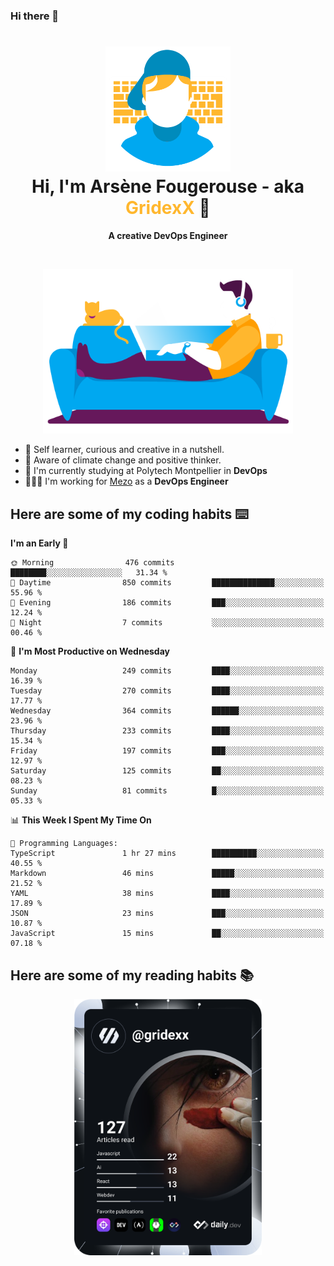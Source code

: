 ### Hi there 👋

<!--
**GridexX/gridexx** is a ✨ _special_ ✨ repository because its `README.md` (this file) appears on your GitHub profile.

Here are some ideas to get you started:

- 🔭 I’m currently working on ...
- 🌱 I’m currently learning ...
- 👯 I’m looking to collaborate on ...
- 🤔 I’m looking for help with ...
- 💬 Ask me about ...
- 📫 How to reach me: ...
- 😄 Pronouns: ...
- ⚡ Fun fact: ...
-->


<!-- Header -->
<h1 align="center">
  <img src="./images/user_profile.png" width="200">
  <br>
  Hi, I'm Arsène Fougerouse - aka <span style="color:#ffb72e">GridexX</span> 👋
</h1>


<p align="center">
  <b>A creative DevOps Engineer </b>
</p>
<br/>
<p align="center">
  <img src="./images/man_couch.png" width="400">
</p>

- 🎨 Self learner, curious and creative in a nutshell. 
- 🌱 Aware of climate change and positive thinker.
- 📕 I'm currently studying at Polytech Montpellier in **DevOps**
- 👨🏻‍💻 I'm working for [Mezo](https://meso-lr.umontpellier.fr/) as a **DevOps Engineer**


## Here are some of my coding habits ⌨️

<!-- Add a section about tech and Ops stack
  Like this one : https://github.com/Xanthus58#-tech-stack
-->
<!--START_SECTION:waka-->
**I'm an Early 🐤** 

```text
🌞 Morning                476 commits         ████████░░░░░░░░░░░░░░░░░   31.34 % 
🌆 Daytime                850 commits         ██████████████░░░░░░░░░░░   55.96 % 
🌃 Evening                186 commits         ███░░░░░░░░░░░░░░░░░░░░░░   12.24 % 
🌙 Night                  7 commits           ░░░░░░░░░░░░░░░░░░░░░░░░░   00.46 % 
```
📅 **I'm Most Productive on Wednesday** 

```text
Monday                   249 commits         ████░░░░░░░░░░░░░░░░░░░░░   16.39 % 
Tuesday                  270 commits         ████░░░░░░░░░░░░░░░░░░░░░   17.77 % 
Wednesday                364 commits         ██████░░░░░░░░░░░░░░░░░░░   23.96 % 
Thursday                 233 commits         ████░░░░░░░░░░░░░░░░░░░░░   15.34 % 
Friday                   197 commits         ███░░░░░░░░░░░░░░░░░░░░░░   12.97 % 
Saturday                 125 commits         ██░░░░░░░░░░░░░░░░░░░░░░░   08.23 % 
Sunday                   81 commits          █░░░░░░░░░░░░░░░░░░░░░░░░   05.33 % 
```


📊 **This Week I Spent My Time On** 

```text
💬 Programming Languages: 
TypeScript               1 hr 27 mins        ██████████░░░░░░░░░░░░░░░   40.55 % 
Markdown                 46 mins             █████░░░░░░░░░░░░░░░░░░░░   21.52 % 
YAML                     38 mins             ████░░░░░░░░░░░░░░░░░░░░░   17.89 % 
JSON                     23 mins             ███░░░░░░░░░░░░░░░░░░░░░░   10.87 % 
JavaScript               15 mins             ██░░░░░░░░░░░░░░░░░░░░░░░   07.18 % 
```


<!--END_SECTION:waka-->

## Here are some of my reading habits 📚
<div  align="center">
  <img src="./images/devcard.svg" width="300">
</div>

